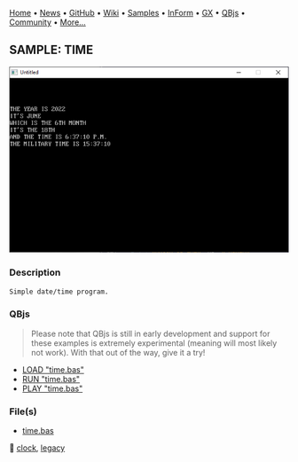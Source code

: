 [Home](https://qb64.com) • [News](../../news.md) • [GitHub](https://github.com/QB64Official/qb64) • [Wiki](https://github.com/QB64Official/qb64/wiki) • [Samples](../../samples.md) • [InForm](../../inform.md) • [GX](../../gx.md) • [QBjs](../../qbjs.md) • [Community](../../community.md) • [More...](../../more.md)

## SAMPLE: TIME

![screenshot.png](img/screenshot.png)

### Description

```text
Simple date/time program.
```

### QBjs

> Please note that QBjs is still in early development and support for these examples is extremely experimental (meaning will most likely not work). With that out of the way, give it a try!

* [LOAD "time.bas"](https://v6p9d9t4.ssl.hwcdn.net/html/6029471/index.html?src=https://qb64.com/samples/time/src/time.bas)
* [RUN "time.bas"](https://v6p9d9t4.ssl.hwcdn.net/html/6029471/index.html?mode=auto&src=https://qb64.com/samples/time/src/time.bas)
* [PLAY "time.bas"](https://v6p9d9t4.ssl.hwcdn.net/html/6029471/index.html?mode=play&src=https://qb64.com/samples/time/src/time.bas)

### File(s)

* [time.bas](src/time.bas)

🔗 [clock](../clock.md), [legacy](../legacy.md)
